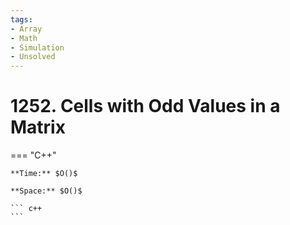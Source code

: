 ```yaml
---
tags:
- Array
- Math
- Simulation
- Unsolved
---
```



# 1252. Cells with Odd Values in a Matrix

=== "C++"

    **Time:** $O()$

    **Space:** $O()$

    ``` c++
    ```